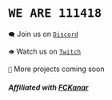# `WE ARE 111418`
`🗨️` Join us on [`Discord`](https://discord.111418.stream)

`👁️` Watch us on [`Twitch`](https://twitch.tv/111418_stream)

`👀` More projects coming soon

<h5>Affiliated with <a href="https://github.com/FCKanar">FCKanar</a></h5>
